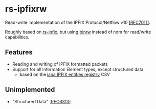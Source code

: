 # rs-ipfixrw

Read-write implementation of the IPFIX Protocol/Netflow v10 [\[RFC7011\]](https://www.rfc-editor.org/rfc/rfc7011).

Roughly based on [rs-ipfix](https://github.com/q6r/rs-ipfix), but using [binrw](https://binrw.rs/) instead of nom for read/write capabilities.

## Features

- Reading and writing of IPFIX formatted packets
- Support for all Information Element types, except structured data
  - based on the [iana IPFIX entities registry](https://www.iana.org/assignments/ipfix/ipfix.xhtml#ipfix-information-elements) CSV

## Unimplemented

- "Structured Data" [\[RFC6313\]](https://www.rfc-editor.org/rfc/rfc6313)

